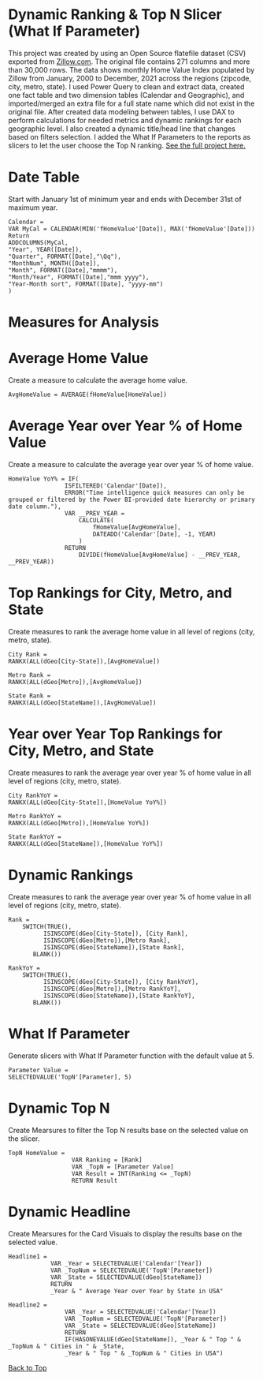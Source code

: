 # Dynamic Ranking & Top N Slicer (What If Parameter)

This project was created by using an Open Source flatefile dataset (CSV) exported from [Zillow.com](https://www.zillow.com/research/data/). The original file contains 271 columns and more than 30,000 rows. The data shows monthly Home Value Index populated by Zillow from January, 2000 to December, 2021 across the regions (zipcode, city, metro, state). I used Power Query to clean and extract data, created one fact table and two dimension tables (Calendar and Geographic), and imported/merged an extra file for a full state name which did not exist in the original file. After created data modeling between tables, I use DAX to perform calculations for needed metrics and dynamic rankings for each geographic level. I also created a dynamic title/head line that changes based on filters selection. I added the What If Parameters to the reports as slicers to let the user choose the Top N ranking. [See the full project here.](https://sirishultz.com/portfolio/dynamic-ranking-top-n-slicer)


# Date Table

Start with January 1st of minimum year and ends with December 31st of maximum year.

    Calendar = 
    VAR MyCal = CALENDAR(MIN('fHomeValue'[Date]), MAX('fHomeValue'[Date]))
    Return
    ADDCOLUMNS(MyCal,
    "Year", YEAR([Date]),
    "Quarter", FORMAT([Date],"\Qq"),
    "MonthNum", MONTH([Date]),
    "Month", FORMAT([Date],"mmmm"),
    "Month/Year", FORMAT([Date],"mmm yyyy"),
    "Year-Month sort", FORMAT([Date], "yyyy-mm")
    )


# Measures for Analysis


# Average Home Value
Create a measure to calculate the average home value.

    AvgHomeValue = AVERAGE(fHomeValue[HomeValue])

# Average Year over Year % of Home Value
Create a measure to calculate the average year over year % of home value.

    HomeValue YoY% = IF(
                    ISFILTERED('Calendar'[Date]),
                    ERROR("Time intelligence quick measures can only be grouped or filtered by the Power BI-provided date hierarchy or primary date column."),
                    VAR __PREV_YEAR =
                        CALCULATE(
                            fHomeValue[AvgHomeValue],
                            DATEADD('Calendar'[Date], -1, YEAR)
                        )
                    RETURN
                        DIVIDE(fHomeValue[AvgHomeValue] - __PREV_YEAR, __PREV_YEAR))
                        
# Top Rankings for City, Metro, and State
Create measures to rank the average home value in all level of regions (city, metro, state).

    City Rank =
    RANKX(ALL(dGeo[City-State]),[AvgHomeValue])
    
    Metro Rank =
    RANKX(ALL(dGeo[Metro]),[AvgHomeValue])
    
    State Rank =
    RANKX(ALL(dGeo[StateName]),[AvgHomeValue])
    
 # Year over Year Top Rankings for City, Metro, and State
Create measures to rank the average year over year % of home value in all level of regions (city, metro, state).

    City RankYoY =
    RANKX(ALL(dGeo[City-State]),[HomeValue YoY%])
    
    Metro RankYoY =
    RANKX(ALL(dGeo[Metro]),[HomeValue YoY%])
    
    State RankYoY =
    RANKX(ALL(dGeo[StateName]),[HomeValue YoY%])

 # Dynamic Rankings
Create measures to rank the average year over year % of home value in all level of regions (city, metro, state).

    Rank =
        SWITCH(TRUE(),
              ISINSCOPE(dGeo[City-State]), [City Rank],
              ISINSCOPE(dGeo[Metro]),[Metro Rank],
              ISINSCOPE(dGeo[StateName]),[State Rank],
           BLANK())                
    
    RankYoY =
        SWITCH(TRUE(),
              ISINSCOPE(dGeo[City-State]), [City RankYoY],
              ISINSCOPE(dGeo[Metro]),[Metro RankYoY],
              ISINSCOPE(dGeo[StateName]),[State RankYoY],
           BLANK())                
   
   # What If Parameter
Generate slicers with What If Parameter function with the default value at 5.

    Parameter Value =
    SELECTEDVALUE('TopN'[Parameter], 5)
    

# Dynamic Top N 
Create Mearsures to filter the Top N results base on the selected value on the slicer.

    TopN HomeValue =
                      VAR Ranking = [Rank]
                      VAR _TopN = [Parameter Value]
                      VAR Result = INT(Ranking <= _TopN)
                      RETURN Result        

# Dynamic Headline 
Create Mearsures for the Card Visuals to display the results base on the selected value.

    Headline1 =
                VAR _Year = SELECTEDVALUE('Calendar'[Year])
                VAR _TopNum = SELECTEDVALUE('TopN'[Parameter])
                VAR _State = SELECTEDVALUE(dGeo[StateName])
                RETURN
                _Year & " Average Year over Year by State in USA"

    Headline2 =
                    VAR _Year = SELECTEDVALUE('Calendar'[Year])
                    VAR _TopNum = SELECTEDVALUE('TopN'[Parameter])
                    VAR _State = SELECTEDVALUE(dGeo[StateName])
                    RETURN
                    IF(HASONEVALUE(dGeo[StateName]), _Year & " Top " & _TopNum & " Cities in " & _State,
                    _Year & " Top " & _TopNum & " Cities in USA")

[Back to Top](https://github.com/SiriShultz/sitelinks/blob/main/Customer-Personality-Analysis/README.md#customer-personality-analysis-with-power-bi)

